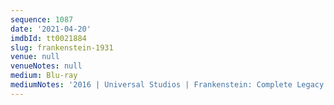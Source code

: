 ```yaml
---
sequence: 1087
date: '2021-04-20'
imdbId: tt0021884
slug: frankenstein-1931
venue: null
venueNotes: null
medium: Blu-ray
mediumNotes: '2016 | Universal Studios | Frankenstein: Complete Legacy Collection'
---
```


